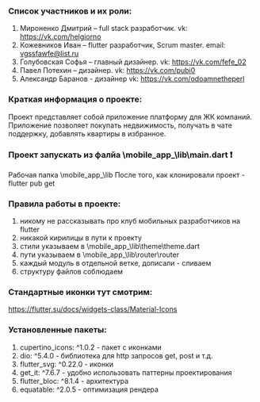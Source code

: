 
### Список участников и их роли:
  1.	Мироненко Дмитрий – full stack разработчик. vk: https://vk.com/helgiorno
  2.	Кожевников Иван – flutter разработчик, Scrum master. email: vgssfawfe@list.ru
  3.	Голубовская Софья – главный дизайнер. vk: https://vk.com/fefe_02
  4.	Павел Потехин – дизайнер. vk: https://vk.com/pubi0
  5.    Александр Баранов - дизайнер vk: https://vk.com/odoamnetheperl

### Краткая информация о проекте:
  Проект представляет собой приложение платформу для ЖК компаний.
  Приложение позволяет покупать недвижимость, получать в чате поддержку,
  добавлять квартиры в избранное.

### Проект запускать из фалйа \mobile_app_\lib\main.dart ❗
  Рабочая папка \mobile_app_\lib
  После того, как клонировали проект - flutter pub get

### Правила работы в проекте:
  1. никому не рассказывать про клуб мобильных разработчиков на flutter
  2. никакой кирилицы в пути к проекту
  3. стили указываем в \mobile_app_\lib\theme\theme.dart
  4. пути указываем в \mobile_app_\lib\router\router
  5. каждый модуль в отдельной ветке, дописали - сливаем
  6. структуру файлов соблюдаем

### Стандартные иконки тут смотрим: 
  https://flutter.su/docs/widgets-class/Material-Icons

### Установленные пакеты:
1. cupertino_icons: ^1.0.2 - пакет с иконками
2. dio: ^5.4.0 - библиотека для http запросов get, post и т.д.
3. flutter_svg: ^0.22.0 - иконки
4. get_it: ^7.6.7 - удобно использовать паттерны проектирования
5. flutter_bloc: ^8.1.4 - архитектура
6. equatable: ^2.0.5 - оптимизация рендера


